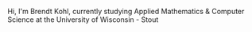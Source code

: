Hi, I'm Brendt Kohl, currently studying Applied Mathematics & Computer Science at the University of Wisconsin - Stout

<!---
kohlb3641/kohlb3641 is a ✨ special ✨ repository because its `README.md` (this file) appears on your GitHub profile.
You can click the Preview link to take a look at your changes.
--->
